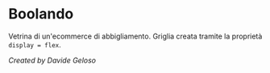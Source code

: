 # Boolando

Vetrina di un'ecommerce di abbigliamento. Griglia creata tramite la proprietà `display = flex`.

_Created by Davide Geloso_
